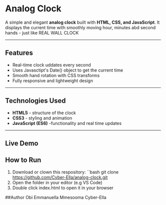 # Analog Clock
A simple and elegant **analog clock** built with **HTML, CSS, and JavaScript**.
It displays the current time with smoothly moving hour, minutes abd second hands - just like  REAL WALL CLOCK

---

## Features
- Real-time clock uddates every second
- Uses Javasctipt's Date() object to get the current time
- Smooth hand rotation with CSS transforms
- Fully responsive and lightweight design

---

## Technologies Used
- **HTML5** - structure of the clock
- **CSS3** - styling and animation
- **JavaScript (ES6)** -functionality and real time updates

---

## Live Demo


## How to Run
1. Download or clown this respository:
    ``bash
   git clone
   https://github.com/Cyber-Ella/analog-clock.git
2. Open the folder in your editor (e.g VS Code)
3. Double click index.html to open it in your browser


##Author
Obi Emmanuella Mmesooma
Cyber-Ella
